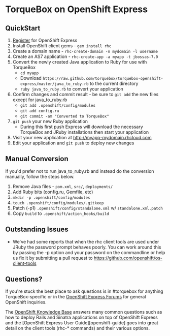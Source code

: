 [register]: https://openshift.redhat.com/app/user/new/express
[forums]: https://www.redhat.com/openshift/forums/express
[openshift-kb]: https://www.redhat.com/openshift/kb


# TorqueBox on OpenShift Express

## QuickStart

1. [Register][] for OpenShift Express
1. Install OpenShift client gems - `gem install rhc`
1. Create a domain name - `rhc-create-domain -n mydomain -l username`
1. Create an AS7 application - `rhc-create-app -a myapp -t jbossas-7.0`
1. Convert the newly created Java application to Ruby for use with TorqueBox
    * `cd myapp`
    * Download `https://raw.github.com/torquebox/torquebox-openshift-express/master/java_to_ruby.rb` to the current directory
    * `ruby java_to_ruby.rb` to convert your application
1. Confirm changes and commit result - be sure to `git add` the new files except for java_to_ruby.rb
    * `git add .openshift/config/modules`
    * `git add config.ru`
    * `git commit -am "Converted to TorqueBox"`
1. `git push` your new Ruby application
    * During this first push Express will download the necessary TorqueBox and
      JRuby installations then start your application
1. Visit your new application at http://myapp-mydomain.rhcloud.com
1. Edit your application and `git push` to deploy new changes


## Manual Conversion

If you'd prefer not to run java_to_ruby.rb and instead do the
conversion manually, follow the steps below.

1. Remove Java files - `pom.xml`, `src/`, `deployments/`
1. Add Ruby bits (config.ru, Gemfile, etc)
1. `mkdir -p .openshift/config/modules`
1. `touch .openshift/config/modules/.gitkeep`
1. Patch (-p1) `.openshift/config/standalone.xml` w/ `standalone.xml.patch`
1. Copy `build` to `.openshift/action_hooks/build`

## Outstanding Issues

* We've had some reports that when the rhc client tools are used under
  JRuby the password prompt behaves poorly. You can work around this
  by passing the -p option and your password on the commandline or
  help us fix it by submitting a pull request to
  <https://github.com/openshift/os-client-tools>


## Questions?

If you're stuck the best place to ask questions is in #torquebox for
anything TorqueBox-specific or in the [OpenShift Express
Forums][forums] for general OpenShift inquiries.

The [OpenShift Knowledge Base][openshift-kb] answers many common
questions such as how to deploy Rails and Sinatra applications on top
of OpenShift Express and the [OpenShift Express User
Guide][openshift-guide] goes into great detail on the client tools
(rhc-* commands) and their various options.
